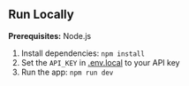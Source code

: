 

## Run Locally

**Prerequisites:**  Node.js


1. Install dependencies:
   `npm install`
2. Set the `API_KEY` in [.env.local](.env.local) to your API key
3. Run the app:
   `npm run dev`
